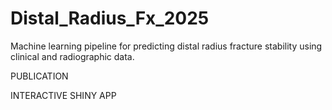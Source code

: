 # Distal_Radius_Fx_2025
Machine learning pipeline for predicting distal radius fracture stability using clinical and radiographic data.

PUBLICATION

INTERACTIVE SHINY APP
